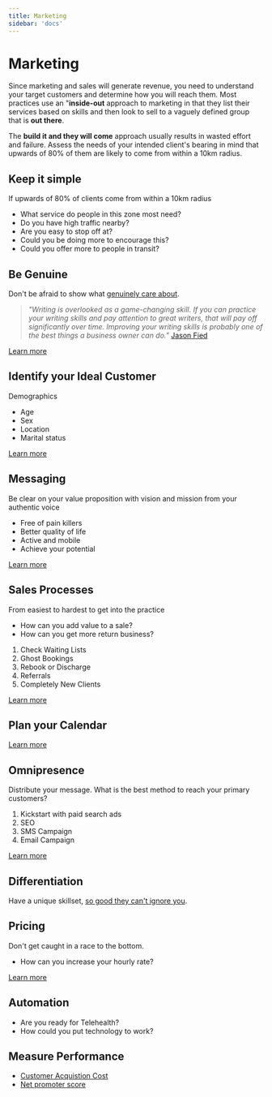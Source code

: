 ```yaml
---
title: Marketing
sidebar: 'docs'
---
```


# Marketing

Since marketing and sales will generate revenue, you need to understand your target customers and determine how you will reach them. Most practices use an "**inside-out** approach to marketing in that they list their services based on skills and then look to sell to a vaguely defined group that is **out there**.

The **build it and they will come** approach usually results in wasted effort and failure. Assess the needs of your intended client's bearing in mind that upwards of 80% of them are likely to come from within a 10km radius.

## Keep it simple

If upwards of 80% of clients come from within a 10km radius

- What service do people in this zone most need?
- Do you have high traffic nearby?
- Are you easy to stop off at?
- Could you be doing more to encourage this?
- Could you offer more to people in transit?

## Be Genuine

Don't be afraid to show what [genuinely care about](https://www.youtube.com/watch?v=zTJyDe7a2bo).

> _"Writing is overlooked as a game-changing skill. If you can practice your writing skills and pay attention to great writers, that will pay off significantly over time. Improving your writing skills is probably one of the best things a business owner can do."_ [Jason Fied](https://drt.fm/jason-fried-2)

[Learn more](/docs/growth/marketing/message)

## Identify your Ideal Customer

Demographics

- Age
- Sex
- Location
- Marital status

[Learn more](/docs/growth/marketing/identify-your-ideal-customer)

## Messaging

Be clear on your value proposition with vision and mission from your authentic voice

- Free of pain killers
- Better quality of life
- Active and mobile
- Achieve your potential

[Learn more](/docs/growth/marketing/marketing-message)

## Sales Processes

From easiest to hardest to get into the practice

- How can you add value to a sale?
- How can you get more return business?

1. Check Waiting Lists
2. Ghost Bookings
3. Rebook or Discharge
4. Referrals
5. Completely New Clients

[Learn more](/docs/growth/marketing/create-a-virtous-cycle)

## Plan your Calendar

[Learn more](/docs/growth/marketing/content-marketing-calendar)

## Omnipresence

Distribute your message. What is the best method to reach your primary customers?

1. Kickstart with paid search ads
2. SEO
3. SMS Campaign
4. Email Campaign

[Learn more](/docs/growth/marketing/omnipresence)

## Differentiation

Have a unique skillset, [so good they can't ignore you](https://www.youtube.com/watch?v=DFjTD8v7xuw).

## Pricing

Don't get caught in a race to the bottom.

- How can you increase your hourly rate?

[Learn more](/docs/growth/marketing/intelligent-pricing)

## Automation

- Are you ready for Telehealth?
- How could you put technology to work?

## Measure Performance

- [Customer Acquistion Cost](/docs/growth/marketing/customer-acquistion-cost)
- [Net promoter score](/docs/growth/marketing/net-promoter-score)
